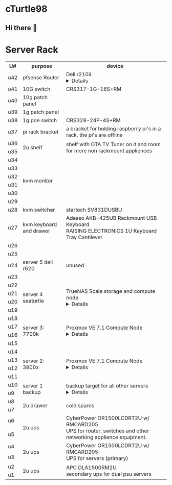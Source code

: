 
# cTurtle98

## Hi there 👋

<!--
**cTurtle98/cTurtle98** is a ✨ _special_ ✨ repository because its `README.md` (this file) appears on your GitHub profile.

Here are some ideas to get you started:

- 🔭 I’m currently working on ...
- 🌱 I’m currently learning ...
- 👯 I’m looking to collaborate on ...
- 🤔 I’m looking for help with ...
- 💬 Ask me about ...
- 📫 How to reach me: ...
- 😄 Pronouns: ...
- ⚡ Fun fact: ...
-->

# Server Rack

<table>
  <tr>
    <th> U# </th>
    <th> purpose </th>
    <th> device </th>
  </tr>
  <tr>
    <td> u42 </td>
    <td> pfsense Router </td>
    <td>
      Dell r210ii
      <details>
        Intel(R) Xeon(R) CPU E31220L @ 2.20GHz <br>
        8GB (4x2GB) DDR3-1333 MT/s ECC U-DIMM Unbuffered <br>
        Melanox ConnectX 3 10G sfp+ NIC <br>
        10G lc fiber sfp+ module
      </details>
    </td>
  </tr>
  <tr>
    <td> u41 </td>
    <td> 10G switch </td>
    <td> CRS317-1G-16S+RM </td>
  </tr>
  <tr>
    <td> u40 </td>
    <td> 10g patch panel </td>
    <td> </td>
  </tr>
  <tr>
    <td> u39 </td>
    <td> 1g patch panel </td>
    <td> </td>
  </tr>
  <tr>
    <td> u38 </td>
    <td> 1g poe switch </td>
    <td> CRS328-24P-4S+RM </td>
  </tr>
  <tr>
    <td> u37 </td>
    <td> pi rack bracket </td>
    <td> a bracket for holding raspberry pi's in a rack, the pi's are offline </td>
  </tr>
  <tr>
    <td> u36 </td>
    <td rowspan="2" > 2u shelf </td>
    <td rowspan="2" > shelf with OTA TV Tuner on it and room for more non rackmount appliences </td>
  </tr>
  <tr>
    <td> u35 </td>
  </tr>
  <tr>
    <td> u34 </td>
    <td rowspan="6" > kvm monitor </td>
    <td rowspan="6" > </td>
  </tr>
  <tr>
    <td> u33 </td>
  </tr>
  <tr>
    <td> u32 </td>
  </tr>
  <tr>
    <td> u31 </td>
  </tr>
  <tr>
    <td> u30 </td>
  </tr>
  <tr>
    <td> u29 </td>
  </tr>
  <tr>
    <td> u28 </td>
    <td> kvm switcher </td>
    <td> startech SV831DUSBU </td>
  </tr>
  <tr>
    <td> u27 </td>
    <td> kvm keyboard and drawer </td>
    <td>
      Adesso AKB-425UB Rackmount USB Keyboard <br>
      RAISING ELECTRONICS 1U Keyboard Tray Cantilever
    </td>
  </tr>
  <tr>
    <td> u26 </td>
  </tr>
  <tr>
    <td> u25 </td>
  </tr>
  <tr>
    <td> u24 </td>
    <td> server 5 dell r620 </td>
    <td> unused </td>
  </tr>
  <tr>
    <td> u23 </td>
  </tr>
  <tr>
    <td> u22 </td>
    <td rowspan="4"> server 4 seaturtle </td>
    <td rowspan="4">
    TrueNAS Scale storage and compute node
    <details>
    <ul>
      <li>TrueNAS SCALE OS</li>
      <li>Rosewill 4U RSV-L4500 Chassis</li>
      <li>AMD Ryzen Threadripper 1950X</li>
      <li>Corsair VENGEANCE LPX 64GB (8x8GB) DDR4 2933 C16 memory</li>
      <li>ASRock Fatal1ty X399 Professional Gaming sTR4</li>
      <li>2x Intel 660p Series M.2 2280 1TB PCIe NVMe 3.0 x4 QLC SSD</li>
      <li>4x HGST Deskstar NAS 3.5" 8TB 7200 RPM 128MB Cache SATA 6.0Gb/s</li>
      <li>4x 8TB SATA Hard Drive HUH721008ALN600 4Kn</li>
    </ul>
    </details>
    </td>
  </tr><tr><td> u21 </td></tr><tr><td> u20 </td></tr><tr><td> u19 </td></tr>
  <tr>
    <td> u18 </td>
    <td rowspan="4"> server 3: 7700k </td>
    <td rowspan="4">
      Proxmox VE 7.1 Compute Node
      <details>
      <ul>
        <li>Proxmox VE 7.1 OS </li>
        <li>Rosewill 4U RSV-R4000 Chassis </li>
        <li>Intel(R) Core(TM) i7-7700K CPU @ 4.20GHz </li>
        <li>G.SKILL TridentZ Series 32GB (4 x 8GB) 288-Pin DDR4 SDRAM DDR4 3200 </li>
        <li>ASRock Z270 KILLER SLI/AC LGA 1151 Intel Z270 </li>
        <li>Mellanox MCX311A-XCAT CX311A ConnectX-3 EN 10G Ethernet 10GbE SFP+ PCIe NIC </li>
        <li>2x Intel SSD 600p Series (512GB, M.2 2280 80mm NVMe PCIe 3.0 x4, 3D1, TLC) (proxmox boot drive) </li>
        <li>H220 6Gbps SAS PCI-E 3.0 LSI 9205-8i IT Mode </li>
        <li>9x HGST Ultrastar 7K3000 HUA723030ALA641 3.5in 3TB SATA 6.0Gb/s 7200RPM 64MB Cache Hard Drive</li>
        <li>LG Electronics 14x SATA Blu-ray Internal Rewriter (WH14NS40) </li>
        <li>LG WH16NS40 Blu-ray Rewriter 16x Speed</li>
      </ul>
      </details>
    </td>
  </tr><tr><td> u17 </td></tr><tr><td> u16 </td></tr><tr><td> u15 </td></tr>
  <tr>
    <td> u14 </td>
    <td rowspan="4"> server 2: 3800x </td>
    <td rowspan="4">
      Proxmox VE 7.1 Compute Node
      <details>
      <ul>
        <li>Proxmox VE 7.1 OS</li>
        <li>Rosewill 4U RSV-R4000 Chassis </li>
        <li>AMD Ryzen 7 3800X 4.5ghz </li>
        <li>Corsair Vengeance LPX 32GB (4x8GB) DDR4 DRAM 3200MHz C16 </li>
        <li>AsRock Rack X470D4U Micro ATX Server Motherboard </li>
        <li>2x Crucial P2 1TB 3D NAND NVMe PCIe M.2 SSD (boot drive)</li>
        <li>Mellanox MCX311A-XCAT CX311A ConnectX-3 EN 10G Ethernet 10GbE SFP+ PCIe NIC </li>
      </ul>
      </details>
    </td>
  </tr><tr><td> u13 </td></tr><tr><td> u12 </td></tr><tr><td> u11 </td></tr>
  <tr>
    <td> u10 </td>
    <td rowspan="2"> server 1 backup </td>
    <td rowspan="2">
      backup target for all other servers
      <details>
        <ul>
          <li>TrueNAS Core OS</li>
          <li>SuperMicro 2U CSE-825 Server Chassis w/ 2x PSU, Backplane SAS825TQ, Rails,8x 3.5 </li>
          <li>Intel(R) Celeron(R) CPU G3930 @ 2.90GHz </li>
          <li>G.SKILL TridentZ Series 32GB (4 x 8GB) 288-Pin DDR4 SDRAM DDR4 3200 </li>
          <li>ASRock B250M PRO4 Motherboard </li>
          <li>ADATA SU800 128GB M.2 2280 SATA 3D NAND Internal SSD (boot ssd)</li>
          <li>Mellanox MCX311A-XCAT CX311A ConnectX-3 EN 10G Ethernet 10GbE SFP+ PCIe NIC </li>
          <li>H220 6Gbps SAS PCI-E 3.0 LSI 9205-8i IT Mode </li>
          <li>8x HGST Ultrastar He8 8TB, Internal,7200 RPM,3.5 inch (HUH728080AL4200) Hard Drive </li>
        <ul>
      </details>
    </td>
  </tr>
  <tr>
    <td> u9 </td>
  </tr>
  <tr>
    <td> u8 </td>
    <td rowspan="2" > 2u drawer</td>
    <td rowspan="2" > cold spares </td>
  </tr>
  <tr>
    <td> u7 </td>
  </tr>
  <tr>
    <td> u6 </td>
    <td rowspan="2"> 2u ups </td>
    <td rowspan="2">
      CyberPower OR1500LCDRT2U w/ RMCARD205 <br>
      UPS for router, switches and other networking applience equipment.
    </td>
  </tr>
  <tr>
    <td> u5 </td>
  </tr>
  <tr>
    <td> u4 </td>
    <td rowspan="2"> 2u ups </td>
    <td rowspan="2">
      CyberPower OR1500LCDRT2U w/ RMCARD205 <br>
      UPS for servers (primary)
    </td>
  </tr>
  <tr>
    <td> u3 </td>
  </tr>
  <tr>
    <td> u2 </td>
    <td rowspan="2" > 2u ups </td>
    <td rowspan="2" >
     APC DLA1500RM2U <br>
     secondary ups for dual psu servers
    </td>
  </tr>
  <tr>
    <td> u1 </td>
  </tr>
</table>
